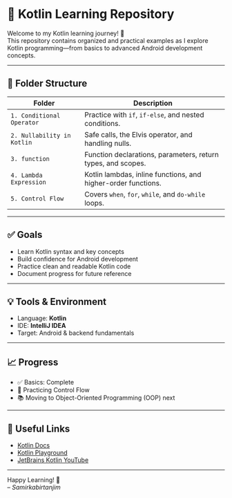 # 📘 Kotlin Learning Repository

Welcome to my Kotlin learning journey! 🚀  
This repository contains organized and practical examples as I explore Kotlin programming—from basics to advanced Android development concepts.

---

## 📂 Folder Structure

| Folder | Description |
|--------|-------------|
| `1. Conditional Operator` | Practice with `if`, `if-else`, and nested conditions. |
| `2. Nullability in Kotlin` | Safe calls, the Elvis operator, and handling nulls. |
| `3. function` | Function declarations, parameters, return types, and scopes. |
| `4. Lambda Expression` | Kotlin lambdas, inline functions, and higher-order functions. |
| `5. Control Flow` | Covers `when`, `for`, `while`, and `do-while` loops. |

---

## ✅ Goals

- Learn Kotlin syntax and key concepts
- Build confidence for Android development
- Practice clean and readable Kotlin code
- Document progress for future reference

---

## 💡 Tools & Environment

- Language: **Kotlin**
- IDE: **IntelliJ IDEA**
- Target: Android & backend fundamentals

---

## 📈 Progress

- ✅ Basics: Complete
- 🔁 Practicing Control Flow
- 📚 Moving to Object-Oriented Programming (OOP) next

---

## 🔗 Useful Links

- [Kotlin Docs](https://kotlinlang.org/docs/home.html)
- [Kotlin Playground](https://play.kotlinlang.org/)
- [JetBrains Kotlin YouTube](https://www.youtube.com/c/JetBrainsTV)

---

Happy Learning! 🌱  
_– Samirkabirtanjim_
